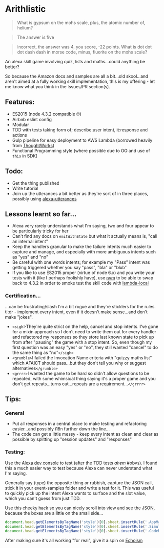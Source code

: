 # Arithlistic

> What is gypsum on the mohs scale, plus, the atomic number of, helium?

> The answer is five

> Incorrect, the answer was 4, you score, -22 points. What is dot dot dot dash dash in morse code, minus, fluorite on the mohs scale?

An alexa skill game involving quiz, lists and maths...could anything be better?

So because the Amazon docs and samples are all a bit...old skool...and aren't aimed at a fully working skill implementation, this is my offering - let me know what you think in the Issues/PR section(s).

## Features:

* ES2015 (node 4.3.2 compatible 🙄)
* Airbnb eslint config
* Modular
* TDD with tests taking form of; describe:user intent, it:response and actions
* Gulp pipeline for easy deployment to AWS Lambda (borrowed heavily from [ThoughtWorks](https://github.com/ThoughtWorksStudios/node-aws-lambda))
* Functional Programming style (where possible due to OO and use of `this` in SDK)

## Todo:

* Get the thing published
* Write tutorial
* Join up the utterances a bit better as they're sort of in three places, possibly using [alexa-utterances](https://github.com/mreinstein/alexa-utterances)

## Lessons learnt so far...

* Alexa very rarely understands what I'm saying, two and four appear to be particularly tricky for her
* Can't find any docs on `emitWithState` but what it actually means is, "call an internal intent"
* Keep the handlers granular to make the failure intents much easier to capture and manage, and especially with more ambiguous intents such as "yes" and "no"
* Be careful with one words intents; for example my "Pass" intent was getting triggered whether you say "pass", "bla" or "blub"
* If you like to use ES2015 proper (virtue of node 6.x) and you write your tests with it (like I perhaps foolishly have), use [nvm](https://github.com/creationix/nvm) to be able to swap back to 4.3.2 in order to smoke test the skill code with [lambda-local](https://www.npmjs.com/package/lambda-local)

### Certification...

...can be frustrating/slash I'm a bit rogue and they're sticklers for the rules. tl;dr - implement every intent, even if it doesn't make sense...and don't make "jokes".

* `<sigh`>They're quite strict on the help, cancel and stop intents. I've gone for a mixin approach so I don't need to write them out for every handler and refactored my responses so they store last known state to pick up from after "pausing" the game with a stop intent. So, even though my first question was an easy "yes" or "no", they still wanted "cancel" to do the same thing as "no"`</sigh>`
* `<grumble>`I failed the Invocation Name criteria with "quizzy maths list" which AFAICT should pass...but they don't tell you why or suggest alternatives`</grumble>`
* `<grrrr>`I wanted the game to be hard so didn't allow questions to be repeated, with some whimsical thing saying it's a proper game and you don't get repeats...turns out...repeats are a requirement...`</grrrr>`

## Tips:

### General

* Put all responses in a central place to make testing and refactoring easier...and possibly i18n further down the line...
* The code can get a little messy - keep every intent as clean and clear as possible by splitting up "session updates" and "responses"

### Testing:

Use the [Alexa dev console](https://developer.amazon.com) to test (after the TDD tests *ahem* #obvs). I found this a much easier way to test because Alexa can never understand what I'm saying.

Generally say (type) the opposite thing or rubbish, capture the JSON call, stick it in your event-samples folder and write a test for it. This was useful to quickly pick up the intent Alexa wants to surface and the slot value, which you can't guess from just TDD.

Use this cheeky hack so you can nicely scroll into view and see the JSON, because the boxes are a little on the small side...

```javascript
document.head.getElementsByTagName('style')[0].sheet.insertRule('.AppManagementViewContainer { overflow: visible !important; }', 0);
document.head.getElementsByTagName('style')[0].sheet.insertRule('.Simulator-tab { display: flex; flex-flow: column; }', 1);
document.head.getElementsByTagName('style')[0].sheet.insertRule('.CodeMirror { width: 1500px !important; }', 2);
```

After making sure it's all working "for real", give it a spin on [Echoism](https://echosim.io/)
